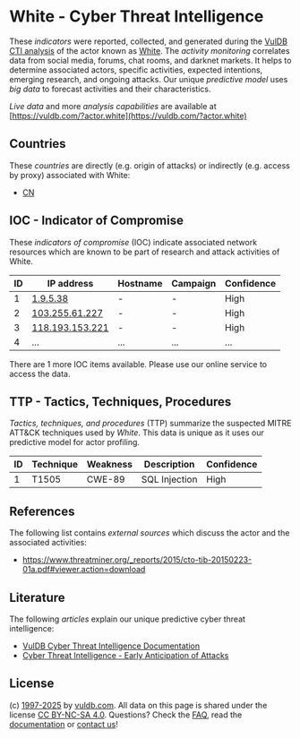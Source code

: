 # White - Cyber Threat Intelligence

These _indicators_ were reported, collected, and generated during the [VulDB CTI analysis](https://vuldb.com/?kb.cti) of the actor known as [White](https://vuldb.com/?actor.white). The _activity monitoring_ correlates data from social media, forums, chat rooms, and darknet markets. It helps to determine associated actors, specific activities, expected intentions, emerging research, and ongoing attacks. Our unique _predictive model_ uses _big data_ to forecast activities and their characteristics.

_Live data_ and more _analysis capabilities_ are available at [https://vuldb.com/?actor.white](https://vuldb.com/?actor.white)

## Countries

These _countries_ are directly (e.g. origin of attacks) or indirectly (e.g. access by proxy) associated with White:

* [CN](https://vuldb.com/?country.cn)

## IOC - Indicator of Compromise

These _indicators of compromise_ (IOC) indicate associated network resources which are known to be part of research and attack activities of White.

ID | IP address | Hostname | Campaign | Confidence
-- | ---------- | -------- | -------- | ----------
1 | [1.9.5.38](https://vuldb.com/?ip.1.9.5.38) | - | - | High
2 | [103.255.61.227](https://vuldb.com/?ip.103.255.61.227) | - | - | High
3 | [118.193.153.221](https://vuldb.com/?ip.118.193.153.221) | - | - | High
4 | ... | ... | ... | ...

There are 1 more IOC items available. Please use our online service to access the data.

## TTP - Tactics, Techniques, Procedures

_Tactics, techniques, and procedures_ (TTP) summarize the suspected MITRE ATT&CK techniques used by _White_. This data is unique as it uses our predictive model for actor profiling.

ID | Technique | Weakness | Description | Confidence
-- | --------- | -------- | ----------- | ----------
1 | T1505 | CWE-89 | SQL Injection | High

## References

The following list contains _external sources_ which discuss the actor and the associated activities:

* https://www.threatminer.org/_reports/2015/cto-tib-20150223-01a.pdf#viewer.action=download

## Literature

The following _articles_ explain our unique predictive cyber threat intelligence:

* [VulDB Cyber Threat Intelligence Documentation](https://vuldb.com/?kb.cti)
* [Cyber Threat Intelligence - Early Anticipation of Attacks](https://www.scip.ch/en/?labs.20201022)

## License

(c) [1997-2025](https://vuldb.com/?kb.changelog) by [vuldb.com](https://vuldb.com/?kb.about). All data on this page is shared under the license [CC BY-NC-SA 4.0](https://creativecommons.org/licenses/by-nc-sa/4.0/). Questions? Check the [FAQ](https://vuldb.com/?kb.faq), read the [documentation](https://vuldb.com/?kb) or [contact us](https://vuldb.com/?contact)!
